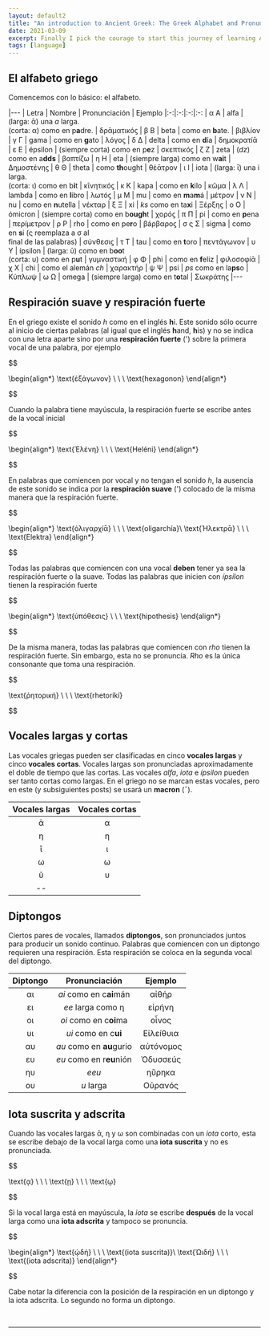 ```yaml
---
layout: default2
title: "An introduction to Ancient Greek: The Greek Alphabet and Pronunciation Part 1"
date: 2021-03-09
excerpt: Finally I pick the courage to start this journey of learning Ancient Greek. In this post we will learn the Greek alphabet and pronunciation. 
tags: [language]
---
```


## El alfabeto griego

Comencemos con lo básico: el alfabeto.

|---
| Letra | Nombre | Pronunciación | Ejemplo
|:-:|:-:|:-:|:-:
| α A | alfa | (larga: ᾱ) una *a* larga. <br> (corta: α) como en p**a**dre. | δρᾱματικóϛ
| β B | beta | como en **b**ate. | βιβλíον
| γ Γ | gama | como en **g**ato | λóγοϛ
| δ Δ | delta | como en **d**ía | δημοκρατíᾱ
| ε Ε | épsilon | (siempre corta) como en p**e**z | σκεπτικóϛ
| ζ Ζ | zeta | (*dz*) como en a**dds** | βαπτíζω
| η Η | eta | (siempre larga) como en w**ai**t | Δημοστένηϛ
| θ Θ | theta | como **th**ought | θέᾱτρον
| ι Ι | iota | (larga: ῑ) una i larga. <br> (corta: ι) como en b**i**t | κῑνητικóϛ
| κ Κ | kapa | como en **k**ilo | κῶμα
| λ Λ | lambda | como en **l**ibro | λωτóϛ
| μ Μ | mu | como en **m**a**m**á | μέτρον
| ν Ν | nu | como en **n**utella | νέκταρ
| ξ Ξ | xi | *ks* como en ta**x**i | Ξέρξηϛ
| ο Ο | ómicron | (siempre corta) como en b**ough**t | χορóϛ
| π Π | pi | como en **p**ena | περíμετρον
| ρ Ρ | rho | como en pe**r**o | βáρβαροϛ
| σ ς Σ | sigma | como en **s**i (ς reemplaza a σ al <br> final de las palabras) | σύνθεσιϛ
| τ Τ | tau | como en **t**oro | πεντάγωνον
| υ Υ | ípsilon | (larga: ῡ) como en b**oo**t <br> (corta: υ) como en p**u**t | γυμναστική
| φ Φ | phi | como en **f**eliz | φιλοσοφíᾱ
| χ Χ | chi | como el alemán *ch* | χαρακτήρ
| ψ Ψ | psi | *ps* como en la**ps**o | Κύπλωψ
| ω Ω | omega | (siempre larga) como en t**o**tal | Σωκράτηϛ
|---

## Respiración suave y respiración fuerte

En el griego existe el sonido *h* como en el inglés **h**i. Este sonido sólo ocurre al inicio de ciertas palabras (al igual que el inglés **h**and, **h**is) y no se indica con una letra aparte sino por una **respiración fuerte** (') sobre la primera vocal de una palabra, por ejemplo

$$ 

\begin{align*}
	\text{ἐξάγωνον} \ \ \ \text{hexagonon}
\end{align*}

$$ 

Cuando la palabra tiene mayúscula, la respiración fuerte se escribe antes de la vocal inicial

$$ 

\begin{align*}
	\text{Ἑλένη} \ \ \ \text{Heléni}
\end{align*}

$$ 

En palabras que comiencen por vocal y no tengan el sonido *h*, la ausencia de este sonido se indica por la **respiración suave** (') colocado de la misma manera que la respiración fuerte.

$$ 

\begin{align*}
	\text{ὀλιγαρχíᾱ} \ \ \ \text{oligarchía}\\
	\text{Ἠλεκτρᾱ} \ \ \ \text{Elektra}
\end{align*}

$$ 

Todas las palabras que comiencen con una vocal **deben** tener ya sea la respiración fuerte o la suave. Todas las palabras que inicien con *ípsilon* tienen la respiración fuerte

$$ 

\begin{align*}
	\text{ὑπóθεσις} \ \ \ \text{hipothesis}
\end{align*}

$$ 

De la misma manera, todas las palabras que comiencen con *rho* tienen la respiración fuerte. Sin embargo, esta no se pronuncia. *Rho* es la única consonante que toma una respiración.

$$ 

\text{ῥητορική} \ \ \ \text{rhetorikí}

$$ 

## Vocales largas y cortas

Las vocales griegas pueden ser clasificadas en cinco **vocales largas** y cinco **vocales cortas**. Vocales largas son pronunciadas aproximadamente el doble de tiempo que las cortas. Las vocales *alfa*, *iota* e *ípsilon* pueden ser tanto cortas como largas. En el griego no se marcan estas vocales, pero en este (y subsiguientes posts) se usará un **macron** (¯).

| Vocales largas | Vocales cortas 
|:-:|:-:|
| ᾱ | α | 
| η | η |
| ῑ | ι |
| ω | ω |
| ῡ | υ |
|--

## Diptongos

Ciertos pares de vocales, llamados **diptongos**, son pronunciados juntos para producir un sonido continuo. Palabras que comiencen con un diptongo requieren una respiración. Esta respiración se coloca en la segunda vocal del diptongo.

| Diptongo | Pronunciación | Ejemplo
|:-:|:-:|:-:|
| αι | *ai* como en c**ai**mán | αἰθήρ
| ει | *ee* larga como η | εἰρήνη
| οι | *oi* como en c**oi**ma | οἶνος
| υι | *ui* como en c**ui** | Εἰλεíθυια 
| αυ | *au* como en **au**gurio | αὐτóνομος
| ευ | *eu* como en r**eu**nión | Ὀδυσσεúς
| ηυ | *eeu* | ηὔρηκα
| ου | *u* larga | Οὐρανóς

## Iota suscrita y adscrita

Cuando las vocales largas ᾱ, η y ω son combinadas con un *iota* corto, esta se escribe debajo de la vocal larga como una **iota suscrita** y no es pronunciada.

$$ 

\text{ᾳ} \ \ \ \text{ῃ} \ \ \ \text{ῳ}

$$ 

Si la vocal larga está en mayúscula, la *iota* se escribe **después** de la vocal larga como una **iota adscrita** y tampoco se pronuncia. 

$$ 

\begin{align*}
	\text{ᾠδή} \ \ \ \text{(iota suscrita)}\\
	\text{Ὠιδή} \ \ \ \text{(iota adscrita)}
\end{align*}

$$

Cabe notar la diferencia con la posición de la respiración en un diptongo y la iota adscrita. Lo segundo no forma un diptongo.

<br>
<hr>
